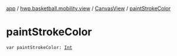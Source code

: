 [app](../../index.md) / [hwp.basketball.mobility.view](../index.md) / [CanvasView](index.md) / [paintStrokeColor](.)

# paintStrokeColor

`var paintStrokeColor: `[`Int`](https://kotlinlang.org/api/latest/jvm/stdlib/kotlin/-int/index.html)